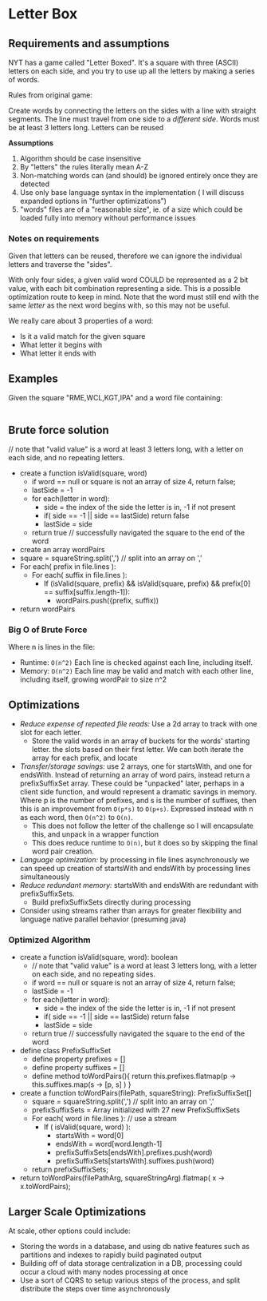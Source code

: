 # Letter Box

## Requirements and assumptions

NYT has a game called "Letter Boxed". 
It's a square with three (ASCII) letters on each side, and you try to use up all the letters by
making a series of words.

Rules from original game:

Create words by connecting the letters on the sides with a line with straight segments.
The line must travel from one side to a _different side_.
Words must be at least 3 letters long.
Letters can be reused

**Assumptions**

1. Algorithm should be case insensitive
2. By "letters" the rules literally mean A-Z
3. Non-matching words can (and should) be ignored entirely once they are detected
4. Use only base language syntax in the implementation ( I will discuss expanded options in "further optimizations")
5. "words" files are of a "reasonable size", ie. of a size which could be loaded fully into memory without performance issues

### Notes on requirements

Given that letters can be reused, therefore we can ignore the individual letters and traverse the "sides".

With only four sides, a given valid word COULD be represented as a 2 bit value, 
with each bit combination representing a side. This is a possible optimization route to keep in mind. Note that the word
must still end with the same _letter_ as the next word begins with, so this may not be useful.

We really care about 3 properties of a word: 

- Is it a valid match for the given square
- What letter it begins with
- What letter it ends with

## Examples 
Given the square "RME,WCL,KGT,IPA" and a word file containing:

```text
```

## Brute force solution

// note that "valid value" is a word at least 3 letters long, with a letter on each side, and no repeating letters.
* create a function isValid(square, word)
  * if word == null or square is not an array of size 4, return false;
  * lastSide = -1
  * for each(letter in word):
    * side = the index of the side the letter is in, -1 if not present
    * if( side == -1 || side == lastSide) return false
    * lastSide = side
  * return true // successfully navigated the square to the end of the word
* create an array wordPairs
* square = squareString.split(',') // split into an array on ','
* For each( prefix in file.lines ):
  * For each( suffix in file.lines ):
    * If (isValid(square, prefix) && isValid(square, prefix) && prefix[0] == suffix[suffix.length-1]):
      * wordPairs.push({prefix, suffix))
* return wordPairs
      
### Big O of Brute Force

Where n is lines in the file:

- Runtime: `O(n^2)` Each line is checked against each line, including itself.
- Memory: `O(n^2)` Each line may be valid and match with each other line, including itself, growing wordPair to size n^2 

## Optimizations

- *Reduce expense of repeated file reads:* Use a 2d array to track with one slot for each letter. 
  - Store the valid words in an array of buckets for the words' starting letter.
the slots based on their first letter. We can both iterate the array for each prefix, and locate 
- *Transfer/storage savings:* use 2 arrays, one for startsWith, and one for endsWith. Instead of returning an array of 
word pairs, instead return a prefixSuffixSet array. These could be "unpacked" later, perhaps in a client side
function, and would represent a dramatic savings in memory. Where p is the number of prefixes, and s is the number of 
suffixes,  then this is an improvement from `O(p*s)` to `O(p+s)`. Expressed instead with n as each word, then `O(n^2)` 
to `O(n)`.
   - This does not follow the letter of the challenge so I will encapsulate this, and unpack in a wrapper function
   - This does reduce runtime to `O(n)`, but it does so by skipping the final word pair creation.
- *Language optimization:* by processing in file lines asynchronously we can speed up creation of startsWith and 
endsWith by processing lines simultaneously
- *Reduce redundant memory:* startsWith and endsWith are redundant with prefixSuffixSets. 
  - Build prefixSuffixSets directly during processing
- Consider using streams rather than arrays for greater flexibility and language native parallel behavior (presuming java)


### Optimized Algorithm

* create a function isValid(square, word): boolean
  * // note that "valid value" is a word at least 3 letters long, with a letter on each side, and no repeating sides.
  * if word == null or square is not an array of size 4, return false;
  * lastSide = -1
  * for each(letter in word):
    * side = the index of the side the letter is in, -1 if not present
    * if( side == -1 || side == lastSide) return false
    * lastSide = side
  * return true // successfully navigated the square to the end of the word
* define class PrefixSuffixSet
  * define property prefixes = []
  * define property suffixes = []
  * define method toWordPairs(){ return this.prefixes.flatmap(p -> this.suffixes.map(s -> [p, s] ) }
* create a function toWordPairs(filePath, squareString): PrefixSuffixSet[]
  * square = squareString.split(',') // split into an array on ','
  * prefixSuffixSets = Array initialized with 27 new PrefixSuffixSets
  * For each( word in file.lines ): // use a stream
    * If ( isValid(square, word) ):
        * startsWith = word[0]
        * endsWith = word[word.length-1]
        * prefixSuffixSets[endsWith].prefixes.push(word)
        * prefixSuffixSets[startsWith].suffixes.push(word)
  * return prefixSuffixSets;
* return toWordPairs(filePathArg, squareStringArg).flatmap( x -> x.toWordPairs);

## Larger Scale Optimizations

At scale, other options could include:

- Storing the words in a database, and using db native features such as partitions and indexes to rapidly build paginated output
- Building off of data storage centralization in a DB, processing could occur a cloud with many nodes processing at once
- Use a sort of CQRS to setup various steps of the process, and split distribute the steps over time asynchronously